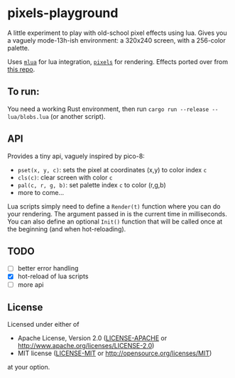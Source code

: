 # pixels-playground

A little experiment to play with old-school pixel effects using lua. Gives you a vaguely mode-13h-ish environment: a 320x240 screen, with a 256-color palette.

Uses [`mlua`](https://crates.io/crates/mlua) for lua integration, [`pixels`](https://crates.io/crates/pixels) for rendering. Effects ported over from [this repo](https://seancode.com/demofx/).

## To run:
You need a working Rust environment, then run `cargo run --release -- lua/blobs.lua` (or another script).

## API

Provides a tiny api, vaguely inspired by pico-8:
- `pset(x, y, c)`: sets the pixel at coordinates (x,y) to color index `c`
- `cls(c)`: clear screen with color `c`
- `pal(c, r, g, b)`: set palette index `c` to color (r,g,b)
- more to come...

Lua scripts simply need to define a `Render(t)` function where you can do your rendering. The argument passed in is the current time in milliseconds. You can also define an optional `Init()` function that will be called once at the beginning (and when hot-reloading).

## TODO
- [ ] better error handling
- [x] hot-reload of lua scripts
- [ ] more api

## License

Licensed under either of

 * Apache License, Version 2.0 ([LICENSE-APACHE](LICENSE-APACHE) or http://www.apache.org/licenses/LICENSE-2.0)
 * MIT license ([LICENSE-MIT](LICENSE-MIT) or http://opensource.org/licenses/MIT)

at your option.
